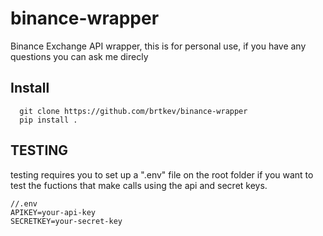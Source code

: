 # binance-wrapper
Binance Exchange API wrapper, this is for personal use, if you have any questions you can ask me direcly

## Install
```
  git clone https://github.com/brtkev/binance-wrapper
  pip install .
```

## TESTING

testing requires you to set up a ".env" file on the root folder if you want to test the fuctions
that make calls using the api and secret keys.

```
//.env
APIKEY=your-api-key
SECRETKEY=your-secret-key
```
